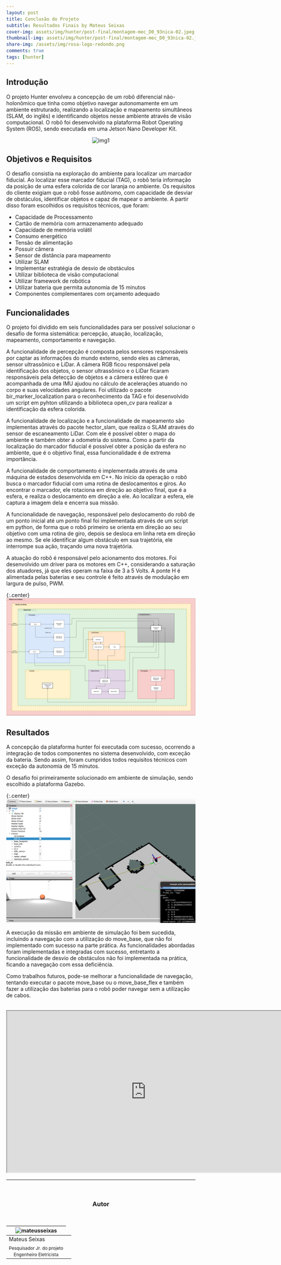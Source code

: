 ```yaml
---
layout: post
title: Conclusão do Projeto
subtitle: Resultados Finais by Mateus Seixas
cover-img: assets/img/hunter/post-final/montagem-mec_D0_93nica-02.jpeg.jpg
thumbnail-img: assets/img/hunter/post-final/montagem-mec_D0_93nica-02.jpeg.jpg
share-img: /assets/img/rosa-logo-redondo.png
comments: true
tags: [hunter]
---
```


## Introdução
<!-- <p style="text-align: justify;"> -->
O projeto Hunter envolveu a concepção de um robô diferencial não-holonômico que tinha como objetivo navegar autonomamente em um ambiente estruturado, realizando a localização e mapeamento  simultâneos (SLAM, do inglês)  e identificando objetos nesse ambiente através de visão computacional. O robô foi desenvolvido na plataforma Robot Operating System (ROS), sendo executada em uma Jetson Nano Developer Kit. 
<!-- <br> -->

<center>
  <img src="{{ 'assets/img/hunter/post-final/chassis.png' | relative_url }}" width="600" text-align=center alt="img1" />
</center>

## Objetivos e Requisitos
O desafio consistia na exploração do ambiente para localizar um marcador fiducial. Ao localizar esse marcador fiducial (TAG), o robô teria informação da posição de uma esfera colorida de cor laranja no ambiente. Os requisitos do cliente exigiam que o robô fosse autônomo, com capacidade de desviar de obstáculos, identificar objetos e capaz de mapear o ambiente. A partir disso foram escolhidos os requisitos técnicos, que foram:
* Capacidade de Processamento
* Cartão de memória com armazenamento adequado
* Capacidade de memória volátil
* Consumo energético
* Tensão de alimentação
* Possuir câmera
* Sensor de distância para mapeamento
* Utilizar SLAM
* Implementar estratégia de desvio de obstáculos
* Utilizar biblioteca de visão computacional
* Utilizar framework de robótica
* Utilizar bateria que permita autonomia de 15 minutos
* Componentes complementares com orçamento adequado

## Funcionalidades

O projeto foi dividido em seis funcionalidades para ser possível solucionar o desafio de forma sistemática: percepção, atuação, localização, mapeamento, comportamento e navegação. 

A funcionalidade de percepção é composta pelos sensores responsáveis por captar as informações do mundo externo, sendo eles as câmeras, sensor ultrassônico e LiDar. A câmera RGB ficou responsável pela identificação dos objetos, o sensor ultrassônico e o LiDar ficaram responsáveis pela detecção de objetos e a câmera estéreo que é acompanhada de uma IMU ajudou no cálculo de acelerações atuando no corpo e suas velocidades angulares. Foi utilizado o pacote bir_marker_localization para o reconhecimento da TAG e foi desenvolvido um script em pyhton utilizando a biblioteca open_cv para realizar a identificação da esfera colorida.

A funcionalidade de localização e a funcionalidade de mapeamento são implementas através do pacote hector_slam, que realiza o SLAM através do sensor de escaneamento LiDar. Com ele é possível obter o mapa do ambiente e também obter a odometria do sistema. Como a partir da localização do marcador fiducial é possível obter a posição da esfera no ambiente, que é o objetivo final, essa funcionalidade é de extrema importância. 

A funcionalidade de comportamento é implementada através de uma máquina de estados desenvolvida em C++. No início da operação o robô busca o marcador fiducial com uma rotina de deslocamentos e giros. Ao encontrar o marcador, ele rotaciona em direção ao objetivo final, que é a esfera, e realiza o deslocamento em direção a ele. Ao localizar a esfera, ele captura a imagem dela e encerra sua missão.

A funcionalidade de navegação, responsável pelo deslocamento do robô de um ponto inicial até um ponto final foi implementada através de um script em python, de forma que o robô primeiro se orienta em direção ao seu objetivo com uma rotina de giro, depois se desloca em linha reta em direção ao mesmo. Se ele identificar algum obstáculo em sua trajetória, ele interrompe sua ação, traçando uma nova trajetória.

A atuação do robô é responsável pelo acionamento dos motores. Foi desenvolvido um driver para os motores em C++, considerando a saturação dos atuadores, já que eles operam na faixa de 3 a 5 Volts. A ponte H é alimentada pelas baterias e seu controle é feito através de modulação em largura de pulso, PWM.

{:.center}
[![drawing500](../assets/img/hunter/post-final/func-diagram.png)](../assets/img/hunter/post-final/func-diagram.png) 

<!-- <center>
  <img src="{{ 'assets/img/hunter/post-final/func-diagram.png' | relative_url }}" text-align=center alt="img2" />
</center> -->

## Resultados

A concepção da plataforma hunter foi executada com sucesso, ocorrendo a integração de todos componentes no sistema desenvolvido, com exceção da bateria. Sendo assim, foram cumpridos todos requisitos técnicos com exceção da autonomia de 15 minutos.

O desafio foi primeiramente solucionado em ambiente de simulação, sendo escolhido a plataforma Gazebo. 

{:.center}
[![drawing500](../assets/img/hunter/post-final/lalal_simulacao.png)](../assets/img/hunter/post-final/lalal_simulacao.png) 

<!-- <center>
  <img src="{{ 'assets/img/hunter/post-final/lalal_simulacao.png' | relative_url }}" text-align=center alt="img2" />
</center> -->

A execução da missão em ambiente de simulação foi bem sucedida, incluindo a navegação com a utilização do move_base, que não foi implementado com sucesso na parte prática. As funcionalidades abordadas foram implementadas e integradas com sucesso, entretanto a funcionalidade de desvio de obstáculos não foi implementada na prática, ficando a navegação com essa deficiência.

Como trabalhos futuros, pode-se melhorar a funcionalidade de navegação, tentando executar o pacote move_base ou o move_base_flex e também fazer a utilização das baterias para o robô poder navegar sem a utilização de cabos.

<br>
<iframe src ="https://drive.google.com/file/d/1lsui6OT8HB1tbBrajTYrLRbfQX_0f2AB/preview" width='740' height='430' allowfullscreen mozallowfullscreen webkitallowfullscreen></iframe>
<br>

---------------------
<br>

<!-- autor -->
<center><h3 class="post-title">Autor</h3><br/></center>
<div class="row">
  <div class="col-xl-auto offset-xl-0 col-lg-4 offset-lg-0 center">
    <table class="table-borderless highlight">
      <thead>
        <tr>
          <th><img src="{{ 'assets/img/people/mateusseixas-1.png' | relative_url }}" width="100" alt="mateusseixas" class="img-fluid rounded-circle" /></th>
        </tr>
      </thead>
      <tbody>
        <tr class="font-weight-bolder" style="text-align: center margin-top: 0">
          <td>Mateus Seixas</td>
        </tr>
        <tr style="text-align: center" >
          <td style="vertical-align: top"><small>Pesquisador Jr. do projeto <br>Engenheiro Eletricista</small></td>
          <td></td>
        </tr>
      </tbody>
    </table>
  </div>
</div>

<br>
